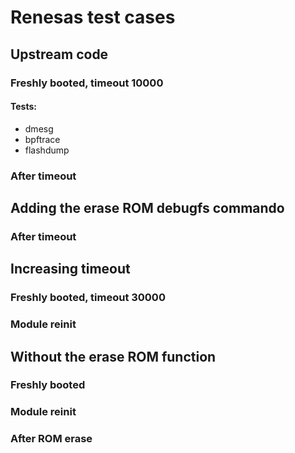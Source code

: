 # Renesas test cases

## Upstream code

### Freshly booted, timeout 10000

#### Tests: 

- dmesg
- bpftrace
- flashdump

### After timeout

## Adding the erase ROM debugfs commando

### After timeout

## Increasing timeout

### Freshly booted, timeout 30000

### Module reinit

## Without the erase ROM function

### Freshly booted

### Module reinit

### After ROM erase
